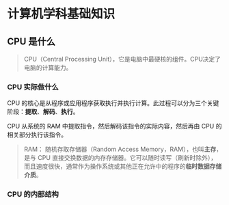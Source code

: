 # 计算机学科基础知识

## CPU 是什么

> CPU（Central Processing Unit），它是电脑中最硬核的组件。CPU决定了电脑的计算能力。

### CPU 实际做什么

CPU 的核心是从程序或应用程序获取执行并执行计算。此过程可以分为三个关键阶段：**提取**、**解码**、**执行**。

CPU 从系统的 RAM 中提取指令，然后解码该指令的实际内容，然后再由 CPU 的相关部分执行该指令。

> RAM： 随机存取存储器（Random Access Memory，RAM），也叫**主存**，是与 CPU 直接交换数据的内存存储器。它可以随时读写（刷新时除外），而且速度很快，通常作为操作系统或其他正在允许中的程序的**临时数据存储介质**。

### CPU 的内部结构
